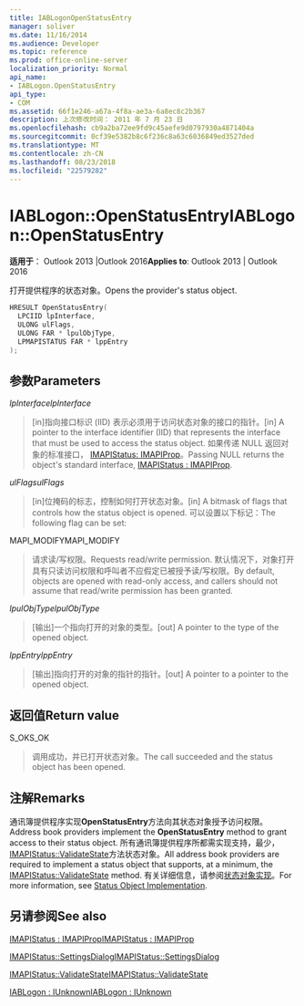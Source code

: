 ```yaml
---
title: IABLogonOpenStatusEntry
manager: soliver
ms.date: 11/16/2014
ms.audience: Developer
ms.topic: reference
ms.prod: office-online-server
localization_priority: Normal
api_name:
- IABLogon.OpenStatusEntry
api_type:
- COM
ms.assetid: 66f1e246-a67a-4f8a-ae3a-6a8ec8c2b367
description: 上次修改时间： 2011 年 7 月 23 日
ms.openlocfilehash: cb9a2ba72ee9fd9c45aefe9d0797930a4871404a
ms.sourcegitcommit: 0cf39e5382b8c6f236c8a63c6036849ed3527ded
ms.translationtype: MT
ms.contentlocale: zh-CN
ms.lasthandoff: 08/23/2018
ms.locfileid: "22579282"
---
```

# <a name="iablogonopenstatusentry"></a><span data-ttu-id="68e7a-103">IABLogon::OpenStatusEntry</span><span class="sxs-lookup"><span data-stu-id="68e7a-103">IABLogon::OpenStatusEntry</span></span>

  
  
<span data-ttu-id="68e7a-104">**适用于**： Outlook 2013 |Outlook 2016</span><span class="sxs-lookup"><span data-stu-id="68e7a-104">**Applies to**: Outlook 2013 | Outlook 2016</span></span> 
  
<span data-ttu-id="68e7a-105">打开提供程序的状态对象。</span><span class="sxs-lookup"><span data-stu-id="68e7a-105">Opens the provider's status object.</span></span>
  
```cpp
HRESULT OpenStatusEntry(
  LPCIID lpInterface,
  ULONG ulFlags,
  ULONG FAR * lpulObjType,
  LPMAPISTATUS FAR * lppEntry
);
```

## <a name="parameters"></a><span data-ttu-id="68e7a-106">参数</span><span class="sxs-lookup"><span data-stu-id="68e7a-106">Parameters</span></span>

 <span data-ttu-id="68e7a-107">_lpInterface_</span><span class="sxs-lookup"><span data-stu-id="68e7a-107">_lpInterface_</span></span>
  
> <span data-ttu-id="68e7a-108">[in]指向接口标识 (IID) 表示必须用于访问状态对象的接口的指针。</span><span class="sxs-lookup"><span data-stu-id="68e7a-108">[in] A pointer to the interface identifier (IID) that represents the interface that must be used to access the status object.</span></span> <span data-ttu-id="68e7a-109">如果传递 NULL 返回对象的标准接口， [IMAPIStatus: IMAPIProp](imapistatusimapiprop.md)。</span><span class="sxs-lookup"><span data-stu-id="68e7a-109">Passing NULL returns the object's standard interface, [IMAPIStatus : IMAPIProp](imapistatusimapiprop.md).</span></span>
    
 <span data-ttu-id="68e7a-110">_ulFlags_</span><span class="sxs-lookup"><span data-stu-id="68e7a-110">_ulFlags_</span></span>
  
> <span data-ttu-id="68e7a-111">[in]位掩码的标志，控制如何打开状态对象。</span><span class="sxs-lookup"><span data-stu-id="68e7a-111">[in] A bitmask of flags that controls how the status object is opened.</span></span> <span data-ttu-id="68e7a-112">可以设置以下标记：</span><span class="sxs-lookup"><span data-stu-id="68e7a-112">The following flag can be set:</span></span>
    
<span data-ttu-id="68e7a-113">MAPI_MODIFY</span><span class="sxs-lookup"><span data-stu-id="68e7a-113">MAPI_MODIFY</span></span> 
  
> <span data-ttu-id="68e7a-114">请求读/写权限。</span><span class="sxs-lookup"><span data-stu-id="68e7a-114">Requests read/write permission.</span></span> <span data-ttu-id="68e7a-115">默认情况下，对象打开具有只读访问权限和呼叫者不应假定已被授予读/写权限。</span><span class="sxs-lookup"><span data-stu-id="68e7a-115">By default, objects are opened with read-only access, and callers should not assume that read/write permission has been granted.</span></span>
    
 <span data-ttu-id="68e7a-116">_lpulObjType_</span><span class="sxs-lookup"><span data-stu-id="68e7a-116">_lpulObjType_</span></span>
  
> <span data-ttu-id="68e7a-117">[输出]一个指向打开的对象的类型。</span><span class="sxs-lookup"><span data-stu-id="68e7a-117">[out] A pointer to the type of the opened object.</span></span>
    
 <span data-ttu-id="68e7a-118">_lppEntry_</span><span class="sxs-lookup"><span data-stu-id="68e7a-118">_lppEntry_</span></span>
  
> <span data-ttu-id="68e7a-119">[输出]指向打开的对象的指针的指针。</span><span class="sxs-lookup"><span data-stu-id="68e7a-119">[out] A pointer to a pointer to the opened object.</span></span>
    
## <a name="return-value"></a><span data-ttu-id="68e7a-120">返回值</span><span class="sxs-lookup"><span data-stu-id="68e7a-120">Return value</span></span>

<span data-ttu-id="68e7a-121">S_OK</span><span class="sxs-lookup"><span data-stu-id="68e7a-121">S_OK</span></span> 
  
> <span data-ttu-id="68e7a-122">调用成功，并已打开状态对象。</span><span class="sxs-lookup"><span data-stu-id="68e7a-122">The call succeeded and the status object has been opened.</span></span>
    
## <a name="remarks"></a><span data-ttu-id="68e7a-123">注解</span><span class="sxs-lookup"><span data-stu-id="68e7a-123">Remarks</span></span>

<span data-ttu-id="68e7a-124">通讯簿提供程序实现**OpenStatusEntry**方法向其状态对象授予访问权限。</span><span class="sxs-lookup"><span data-stu-id="68e7a-124">Address book providers implement the **OpenStatusEntry** method to grant access to their status object.</span></span> <span data-ttu-id="68e7a-125">所有通讯簿提供程序所都需实现支持，最少， [IMAPIStatus::ValidateState](imapistatus-validatestate.md)方法状态对象。</span><span class="sxs-lookup"><span data-stu-id="68e7a-125">All address book providers are required to implement a status object that supports, at a minimum, the [IMAPIStatus::ValidateState](imapistatus-validatestate.md) method.</span></span> <span data-ttu-id="68e7a-126">有关详细信息，请参阅[状态对象实现](status-object-implementation.md)。</span><span class="sxs-lookup"><span data-stu-id="68e7a-126">For more information, see [Status Object Implementation](status-object-implementation.md).</span></span>
  
## <a name="see-also"></a><span data-ttu-id="68e7a-127">另请参阅</span><span class="sxs-lookup"><span data-stu-id="68e7a-127">See also</span></span>



[<span data-ttu-id="68e7a-128">IMAPIStatus : IMAPIProp</span><span class="sxs-lookup"><span data-stu-id="68e7a-128">IMAPIStatus : IMAPIProp</span></span>](imapistatusimapiprop.md)
  
[<span data-ttu-id="68e7a-129">IMAPIStatus::SettingsDialog</span><span class="sxs-lookup"><span data-stu-id="68e7a-129">IMAPIStatus::SettingsDialog</span></span>](imapistatus-settingsdialog.md)
  
[<span data-ttu-id="68e7a-130">IMAPIStatus::ValidateState</span><span class="sxs-lookup"><span data-stu-id="68e7a-130">IMAPIStatus::ValidateState</span></span>](imapistatus-validatestate.md)
  
[<span data-ttu-id="68e7a-131">IABLogon : IUnknown</span><span class="sxs-lookup"><span data-stu-id="68e7a-131">IABLogon : IUnknown</span></span>](iablogoniunknown.md)

